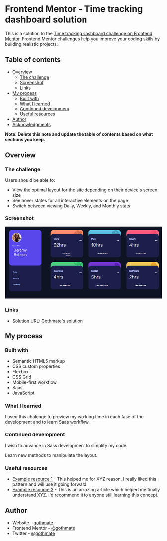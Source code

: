 # Frontend Mentor - Time tracking dashboard solution

This is a solution to the [Time tracking dashboard challenge on Frontend Mentor](https://www.frontendmentor.io/challenges/time-tracking-dashboard-UIQ7167Jw). Frontend Mentor challenges help you improve your coding skills by building realistic projects. 

## Table of contents

- [Overview](#overview)
  - [The challenge](#the-challenge)
  - [Screenshot](#screenshot)
  - [Links](#links)
- [My process](#my-process)
  - [Built with](#built-with)
  - [What I learned](#what-i-learned)
  - [Continued development](#continued-development)
  - [Useful resources](#useful-resources)
- [Author](#author)
- [Acknowledgments](#acknowledgments)

**Note: Delete this note and update the table of contents based on what sections you keep.**

## Overview

### The challenge

Users should be able to:

- View the optimal layout for the site depending on their device's screen size
- See hover states for all interactive elements on the page
- Switch between viewing Daily, Weekly, and Monthly stats

### Screenshot

![](./screenshot.jpg)



### Links

- Solution URL: [Gothmate's solution](https://gothmate.github.io/time-tracking-dashboard/)

  

## My process

### Built with

- Semantic HTML5 markup
- CSS custom properties
- Flexbox
- CSS Grid
- Mobile-first workflow
- Saas 
- JavaScript

### What I learned

I used this chalenge to preview my working time in each fase of the development and to learn Saas workflow.



### Continued development

I wish to advance in Sass development to simplify my code.

Learn  new methods to manipulate the layout.

### Useful resources

- [Example resource 1](https://www.example.com) - This helped me for XYZ reason. I really liked this pattern and will use it going forward.
- [Example resource 2](https://www.example.com) - This is an amazing article which helped me finally understand XYZ. I'd recommend it to anyone still learning this concept.

## Author

- Website - [gothmate](https://gothmate.github.io)
- Frontend Mentor - [@gothmate](https://www.frontendmentor.io/profile/gothmate)
- Twitter - [@gothmate](https://www.twitter.com/gothmate)

